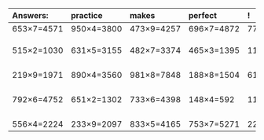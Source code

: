 | Answers: | practice | makes | perfect | ! |
| :--- | :--- | :--- | :--- | :--- |
| 653×7=4571 | 950×4=3800 | 473×9=4257 | 696×7=4872 | 774×5=3870 | 
|   |   |   |   |   | 
|   |   |   |   |   | 
|   |   |   |   |   | 
| 515×2=1030 | 631×5=3155 | 482×7=3374 | 465×3=1395 | 118×7=826 | 
|   |   |   |   |   | 
|   |   |   |   |   | 
|   |   |   |   |   | 
|   |   |   |   |   | 
| 219×9=1971 | 890×4=3560 | 981×8=7848 | 188×8=1504 | 610×7=4270 | 
|   |   |   |   |   | 
|   |   |   |   |   | 
|   |   |   |   |   | 
|   |   |   |   |   | 
| 792×6=4752 | 651×2=1302 | 733×6=4398 | 148×4=592 | 114×7=798 | 
|   |   |   |   |   | 
|   |   |   |   |   | 
|   |   |   |   |   | 
|   |   |   |   |   | 
| 556×4=2224 | 233×9=2097 | 833×5=4165 | 753×7=5271 | 221×7=1547 | 
